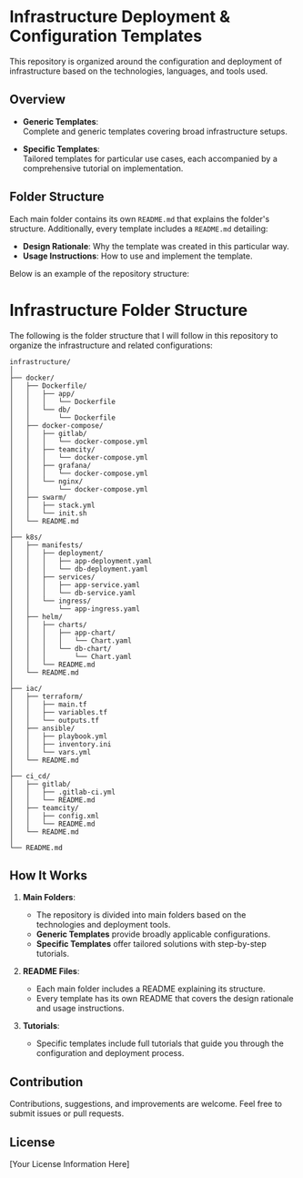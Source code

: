 # Infrastructure Deployment & Configuration Templates

This repository is organized around the configuration and deployment of infrastructure based on the technologies, languages, and tools used.

## Overview

- **Generic Templates**:  
  Complete and generic templates covering broad infrastructure setups.

- **Specific Templates**:  
  Tailored templates for particular use cases, each accompanied by a comprehensive tutorial on implementation.

## Folder Structure

Each main folder contains its own `README.md` that explains the folder's structure. Additionally, every template includes a `README.md` detailing:
- **Design Rationale**: Why the template was created in this particular way.
- **Usage Instructions**: How to use and implement the template.

Below is an example of the repository structure:

# Infrastructure Folder Structure

The following is the folder structure that I will follow in this repository to organize the infrastructure and related configurations:

```plaintext
infrastructure/
│
├── docker/
│   ├── Dockerfile/
│   │   ├── app/
│   │   │   └── Dockerfile
│   │   └── db/
│   │       └── Dockerfile
│   ├── docker-compose/
│   │   ├── gitlab/
│   │   │   └── docker-compose.yml
│   │   ├── teamcity/
│   │   │   └── docker-compose.yml
│   │   ├── grafana/
│   │   │   └── docker-compose.yml
│   │   └── nginx/
│   │       └── docker-compose.yml
│   ├── swarm/
│   │   ├── stack.yml
│   │   └── init.sh
│   └── README.md
│
├── k8s/
│   ├── manifests/
│   │   ├── deployment/
│   │   │   ├── app-deployment.yaml
│   │   │   └── db-deployment.yaml
│   │   ├── services/
│   │   │   ├── app-service.yaml
│   │   │   └── db-service.yaml
│   │   └── ingress/
│   │       └── app-ingress.yaml
│   ├── helm/
│   │   ├── charts/
│   │   │   ├── app-chart/
│   │   │   │   └── Chart.yaml
│   │   │   └── db-chart/
│   │   │       └── Chart.yaml
│   │   └── README.md
│   └── README.md
│
├── iac/
│   ├── terraform/
│   │   ├── main.tf
│   │   ├── variables.tf
│   │   └── outputs.tf
│   ├── ansible/
│   │   ├── playbook.yml
│   │   ├── inventory.ini
│   │   └── vars.yml
│   └── README.md
│
├── ci_cd/
│   ├── gitlab/
│   │   ├── .gitlab-ci.yml
│   │   └── README.md
│   ├── teamcity/
│   │   ├── config.xml
│   │   └── README.md
│   └── README.md
│
└── README.md
```

## How It Works

1. **Main Folders**:  
   - The repository is divided into main folders based on the technologies and deployment tools.
   - **Generic Templates** provide broadly applicable configurations.
   - **Specific Templates** offer tailored solutions with step-by-step tutorials.

2. **README Files**:  
   - Each main folder includes a README explaining its structure.
   - Every template has its own README that covers the design rationale and usage instructions.

3. **Tutorials**:  
   - Specific templates include full tutorials that guide you through the configuration and deployment process.

## Contribution

Contributions, suggestions, and improvements are welcome. Feel free to submit issues or pull requests.

## License

[Your License Information Here]
